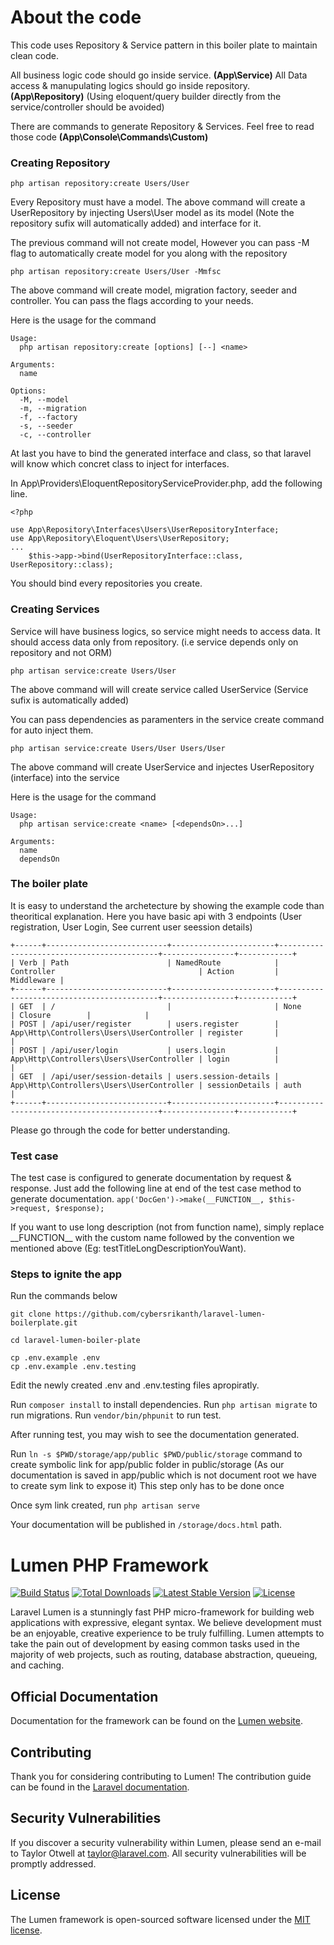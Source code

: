 # About the code

This code uses Repository & Service pattern in this boiler plate to maintain clean code.

All business logic code should go inside service. **(App\Service)**
All Data access & manupulating logics should go inside repository. **(App\Repository)**
(Using eloquent/query builder directly from the service/controller should be avoided)

There are commands to generate Repository & Services. Feel free to read those code **(App\Console\Commands\Custom)**

### Creating Repository


`php artisan repository:create Users/User`

Every Repository must have a model. The above command will create a UserRepository by injecting Users\User model as its model (Note the repository sufix will automatically added) and interface for it.

The previous command will not create model, However you can pass -M flag to automatically create model for you along with the repository

`php artisan repository:create Users/User -Mmfsc`

The above command will create model, migration factory, seeder and controller. You can pass the flags according to your needs.

Here is the usage for the command
```
Usage:
  php artisan repository:create [options] [--] <name>

Arguments:
  name                  

Options:
  -M, --model           
  -m, --migration       
  -f, --factory         
  -s, --seeder          
  -c, --controller 
```

At last you have to bind the generated interface and class, so that laravel will know which concret class to inject for interfaces.

In App\Providers\EloquentRepositoryServiceProvider.php, add the following line.

```
<?php

use App\Repository\Interfaces\Users\UserRepositoryInterface;
use App\Repository\Eloquent\Users\UserRepository;
...
    $this->app->bind(UserRepositoryInterface::class, UserRepository::class);
```
You should bind every repositories you create.
### Creating Services

Service will have business logics, so service might needs to access data. It should access data only from repository. (i.e service depends only on repository and not ORM)

`php artisan service:create Users/User`

The above command will will create service called UserService (Service sufix is automatically added)

You can pass dependencies as paramenters in the service create command for auto inject them.

`php artisan service:create Users/User Users/User`

The above command will create UserService and injectes UserRepository (interface) into the service

Here is the usage for the command
```
Usage:
  php artisan service:create <name> [<dependsOn>...]

Arguments:
  name                  
  dependsOn             

```

### The boiler plate

It is easy to understand the archetecture by showing the example code than theoritical explanation. Here you have basic api with 3 endpoints (User registration, User Login, See current user seession details)

```
+------+---------------------------+-----------------------+-------------------------------------------+----------------+------------+
| Verb | Path                      | NamedRoute            | Controller                                | Action         | Middleware |
+------+---------------------------+-----------------------+-------------------------------------------+----------------+------------+
| GET  | /                         |                       | None                                      | Closure        |            |
| POST | /api/user/register        | users.register        | App\Http\Controllers\Users\UserController | register       |            |
| POST | /api/user/login           | users.login           | App\Http\Controllers\Users\UserController | login          |            |
| GET  | /api/user/session-details | users.session-details | App\Http\Controllers\Users\UserController | sessionDetails | auth       |
+------+---------------------------+-----------------------+-------------------------------------------+----------------+------------+
```

Please go through the code for better understanding.


### Test case

The test case is configured to generate documentation by request & response. Just add the following line at end of the test case method to generate documentation.
`app('DocGen')->make(__FUNCTION__, $this->request, $response);`

If you want to use long description (not from function name), simply replace \_\_FUNCTION\_\_ with the custom name followed by the convention we mentioned above (Eg: testTitleLongDescriptionYouWant).

### Steps to ignite the app

Run the commands below
```
git clone https://github.com/cybersrikanth/laravel-lumen-boilerplate.git

cd laravel-lumen-boiler-plate

cp .env.example .env
cp .env.example .env.testing
```
 Edit the newly created .env and .env.testing files apropiratly.

Run `composer install` to install dependencies.
Run `php artisan migrate` to run migrations.
Run `vendor/bin/phpunit` to run test.

After running test, you may wish to see the documentation generated.

Run `ln -s $PWD/storage/app/public $PWD/public/storage` command to create symbolic link for app/public folder in public/storage (As our documentation is saved in app/public which is not document root we have to create sym link to expose it) This step only has to be done once

Once sym link created, run `php artisan serve`

Your documentation will be published in `/storage/docs.html` path.




# Lumen PHP Framework

[![Build Status](https://travis-ci.org/laravel/lumen-framework.svg)](https://travis-ci.org/laravel/lumen-framework)
[![Total Downloads](https://img.shields.io/packagist/dt/laravel/framework)](https://packagist.org/packages/laravel/lumen-framework)
[![Latest Stable Version](https://img.shields.io/packagist/v/laravel/framework)](https://packagist.org/packages/laravel/lumen-framework)
[![License](https://img.shields.io/packagist/l/laravel/framework)](https://packagist.org/packages/laravel/lumen-framework)

Laravel Lumen is a stunningly fast PHP micro-framework for building web applications with expressive, elegant syntax. We believe development must be an enjoyable, creative experience to be truly fulfilling. Lumen attempts to take the pain out of development by easing common tasks used in the majority of web projects, such as routing, database abstraction, queueing, and caching.

## Official Documentation

Documentation for the framework can be found on the [Lumen website](https://lumen.laravel.com/docs).

## Contributing

Thank you for considering contributing to Lumen! The contribution guide can be found in the [Laravel documentation](https://laravel.com/docs/contributions).

## Security Vulnerabilities

If you discover a security vulnerability within Lumen, please send an e-mail to Taylor Otwell at taylor@laravel.com. All security vulnerabilities will be promptly addressed.

## License

The Lumen framework is open-sourced software licensed under the [MIT license](https://opensource.org/licenses/MIT).


